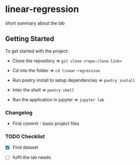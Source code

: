 # linear-regression

short summary about the lab

## Getting Started

To get started with the project:

* Clone the repository =>  `git clone <repo-clone-link>`

* Cd into the folder =>  `cd linear-regression`

* Run poetry install to setup dependencies =>  `poetry install`

* Inter the shell =>  `poetry shell`

* Run the application in jupyter =>  `jupyter lab`

### Changelog

* First commit - basic project files

### TODO Checklist

- [X] Find dataset

- [ ] fulfil the lab needs
